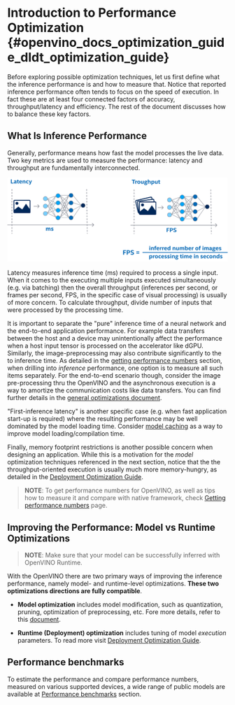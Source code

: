 # Introduction to Performance Optimization {#openvino_docs_optimization_guide_dldt_optimization_guide}
Before exploring possible optimization techniques, let us first define what the inference performance is and how to measure that.
Notice that reported inference performance often tends to focus on the speed of execution. 
In fact these are at least four connected factors of accuracy, throughput/latency and efficiency. The rest of the document discusses how to balance these key factors. 


## What Is Inference Performance
Generally, performance means how fast the model processes the live data. Two key metrics are used to measure the performance: latency and throughput are fundamentally interconnected. 

![](../img/LATENCY_VS_THROUGHPUT.svg)

Latency measures inference time (ms) required to process a single input. When it comes to the executing multiple inputs executed simultaneously (e.g. via batching) then the overall throughput (inferences per second, or frames per second, FPS, in the specific case of visual processing) is usually of more concern.
To calculate throughput, divide number of inputs that were processed by the processing time.

It is important to separate the "pure" inference time of a neural network and the end-to-end application performance. For example data transfers between the host and a device may unintentionally affect the performance when a host input tensor is processed on the accelerator like dGPU. Similarly, the image-preprocessing may also contribute significantly to the to inference time. As detailed in the [getting performance numbers](../MO_DG/prepare_model/Getting_performance_numbers.md) section, when drilling into _inference_ performance, one option is to measure all such items separately. 
For the end-to-end scenario though, consider the image pre-processing thru the OpenVINO and the asynchronous execution is a way to amortize the communication costs like data transfers. You can find further details in the [general optimizations document](./dldt_deployment_optimization_common.md).

"First-inference latency" is another specific case (e.g. when fast application start-up is required) where the resulting performance may be well dominated by the model loading time. Consider [model caching](../OV_Runtime_UG/Model_caching_overview.md) as a way to improve model loading/compilation time.

Finally, memory footprint restrictions is another possible concern when designing an application. While this is a motivation for the _model_ optimization techniques referenced in the next section, notice that the the throughput-oriented execution is usually much more memory-hungry, as detailed in the [Deployment Optimization Guide](../optimization_guide/dldt_deployment_optimization_guide.md). 


> **NOTE**: To get performance numbers for OpenVINO, as well as tips how to measure it and compare with native framework, check [Getting performance numbers](../MO_DG/prepare_model/Getting_performance_numbers.md) page.
 
## Improving the Performance: Model vs Runtime Optimizations 

> **NOTE**: Make sure that your model can be successfully inferred with OpenVINO Runtime. 

With the OpenVINO there are two primary ways of improving the inference performance, namely model- and runtime-level optimizations. **These two optimizations directions are fully compatible**. 

- **Model optimization** includes model modification, such as quantization, pruning, optimization of preprocessing, etc. Fore more details, refer to this [document](./model_optimization_guide.md).

- **Runtime (Deployment) optimization**  includes tuning of model _execution_ parameters. To read more visit [Deployment Optimization Guide](../optimization_guide/dldt_deployment_optimization_guide.md).

## Performance benchmarks
To estimate the performance and compare performance numbers, measured on various supported devices, a wide range of public models are available at [Performance benchmarks](../benchmarks/performance_benchmarks.md) section.